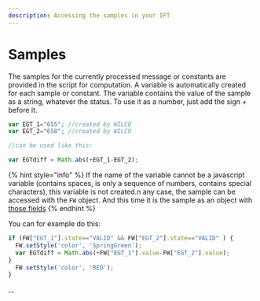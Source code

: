 ```yaml
---
description: Accessing the samples in your IFT
---
```


# Samples

The samples for the currently processed message or constants are provided in the script for computation. A variable is automatically created for each sample or constant. The variable contains the value of the sample as a string, whatever the status. To use it as a number, just add the sign _+_ before it.

```javascript
var EGT_1="655"; //created by WILCO
var EGT_2="658"; //created by WILCO

//can be used like this:

var EGTdiff = Math.abs(+EGT_1-EGT_2);
```

{% hint style="info" %}
If the name of the variable cannot be a javascript variable \(contains spaces, is only a sequence of numbers, contains special characters\), this variable is not created.n any case, the sample can be accessed with the `FW` object. And this time it is the sample as an object with [those fields](https://github.com/flightwatching/wilco-api/blob/master/java/com/fw/wilco/api/SampleV3IO.java)
{% endhint %}

You can for example do this:

```javascript
if (FW["EGT_1"].state=="VALID" && FW["EGT_2"].state=="VALID" ) {
  FW.setStyle('color', 'SpringGreen');
  var EGTdiff = Math.abs(+FW["EGT_1"].value-FW["EGT_2"].value);
}
  FW.setStyle('color', 'RED');
}
```

###  ``

